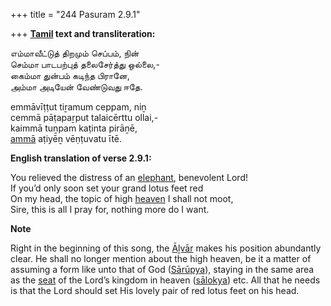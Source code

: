 +++
title = "244 Pasuram 2.9.1"

+++
**[Tamil](/definition/tamil#history "show Tamil definitions") text and transliteration:**

எம்மாவீட்டுத் திறமும் செப்பம், நின்  
செம்மா பாடபற்புத் தலைசேர்த்து ஒல்லை,-  
கைம்மா துன்பம் கடிந்த பிரானே,  
அம்மா அடியேன் வேண்டுவது ஈதே.

emmāvīṭṭut tiṟamum ceppam, niṉ  
cemmā pāṭapaṟput talaicērttu ollai,-  
kaimmā tuṉpam kaṭinta pirāṉē,  
[ammā](/definition/amma#history "show ammā definitions") aṭiyēṉ vēṇṭuvatu ītē.

**English translation of verse 2.9.1:**

You relieved the distress of an [elephant](/definition/elephant#history "show elephant definitions"), benevolent Lord!  
If you’d only soon set your grand lotus feet red  
On my head, the topic of high [heaven](/definition/heaven#history "show heaven definitions") I shall not moot,  
Sire, this is all I pray for, nothing more do I want.

**Note**

Right in the beginning of this song, the [Āḻvār](/definition/aḻvar#vaishnavism "show Āḻvār definitions") makes his position abundantly clear. He shall no longer mention about the high heaven, be it a matter of assuming a form like unto that of God ([Sārūpya](/definition/sarupya#vaishnavism "show Sārūpya definitions")), staying in the same area as the [seat](/definition/seat#history "show seat definitions") of the Lord’s kingdom in heaven ([sālokya](/definition/salokya#vaishnavism "show sālokya definitions")) etc. All that he needs is that the Lord should set His lovely pair of red lotus feet on his head.


